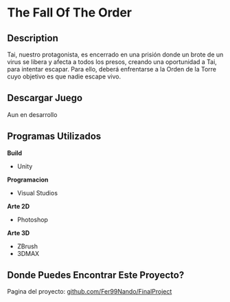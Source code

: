# The Fall Of The Order

## Description
Tai, nuestro protagonista, es encerrado en una prisión donde un brote de un virus se libera y afecta a todos los presos, creando una oportunidad a Tai, para intentar escapar. Para ello, deberá enfrentarse a la Orden de la Torre cuyo objetivo es que nadie escape vivo.

## Descargar Juego
Aun en desarrollo

## Programas Utilizados
**Build**
- Unity

**Programacion**
- Visual Studios

**Arte 2D**
- Photoshop

**Arte 3D**
- ZBrush
- 3DMAX

## Donde Puedes Encontrar Este Proyecto?
Pagina del proyecto: [github.com/Fer99Nando/FinalProject](https://github.com/Fer99Nando/FinalProject)
